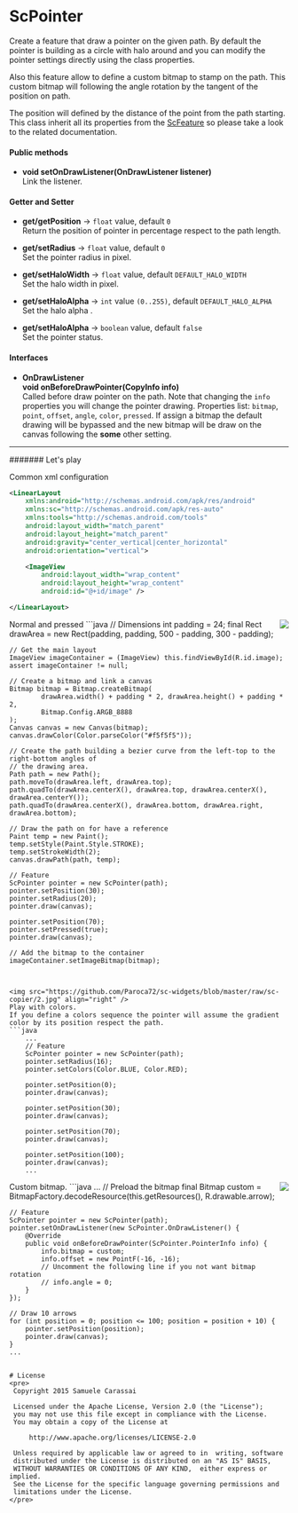 # ScPointer

Create a feature that draw a pointer on the given path.
By default the pointer is building as a circle with halo around and you can modify the pointer settings directly using the class properties.

Also this feature allow to define a custom bitmap to stamp on the path.
This custom bitmap will following the angle rotation by the tangent of the position on path.

The position will defined by the distance of the point from the path starting.
This class inherit all its properties from the [ScFeature](..\sc-feature\ScFeature.md) so please take a look to the related documentation.


#### Public methods

- **void setOnDrawListener(OnDrawListener listener)**<br />
Link the listener.


#### Getter and Setter

- **get/getPosition**  -> `float` value, default `0`<br />
Return the position of pointer in percentage respect to the path length.

- **get/setRadius**  -> `float` value, default `0`<br />
Set the pointer radius in pixel.

- **get/setHaloWidth**  -> `float` value, default `DEFAULT_HALO_WIDTH`<br />
Set the halo width in pixel.

- **get/setHaloAlpha**  -> `int` value `(0..255)`, default `DEFAULT_HALO_ALPHA`<br />
Set the halo alpha .

- **get/setHaloAlpha**  -> `boolean` value, default `false`<br />
Set the pointer status.


#### Interfaces

- **OnDrawListener**<br />
**void onBeforeDrawPointer(CopyInfo info)**<br />
Called before draw pointer on the path.
Note that changing the `info` properties you will change the pointer drawing.
Properties list: `bitmap`, `point`, `offset`, `angle`, `color`, `pressed`.
If assign a bitmap the default drawing will be bypassed and the new bitmap will be draw on the canvas following the **some** other setting.


---
####### Let's play

Common xml configuration
```xml
<LinearLayout
    xmlns:android="http://schemas.android.com/apk/res/android"
    xmlns:sc="http://schemas.android.com/apk/res-auto"
    xmlns:tools="http://schemas.android.com/tools"
    android:layout_width="match_parent"
    android:layout_height="match_parent"
    android:gravity="center_vertical|center_horizontal"
    android:orientation="vertical">

    <ImageView
        android:layout_width="wrap_content"
        android:layout_height="wrap_content"
        android:id="@+id/image" />

</LinearLayout>
```


<img src="https://github.com/Paroca72/sc-widgets/blob/master/raw/sc-copier/1.jpg" align="right" />
Normal and pressed
```java
    // Dimensions
    int padding = 24;
    final Rect drawArea = new Rect(padding, padding, 500 - padding, 300 - padding);

    // Get the main layout
    ImageView imageContainer = (ImageView) this.findViewById(R.id.image);
    assert imageContainer != null;

    // Create a bitmap and link a canvas
    Bitmap bitmap = Bitmap.createBitmap(
            drawArea.width() + padding * 2, drawArea.height() + padding * 2,
            Bitmap.Config.ARGB_8888
    );
    Canvas canvas = new Canvas(bitmap);
    canvas.drawColor(Color.parseColor("#f5f5f5"));

    // Create the path building a bezier curve from the left-top to the right-bottom angles of
    // the drawing area.
    Path path = new Path();
    path.moveTo(drawArea.left, drawArea.top);
    path.quadTo(drawArea.centerX(), drawArea.top, drawArea.centerX(), drawArea.centerY());
    path.quadTo(drawArea.centerX(), drawArea.bottom, drawArea.right, drawArea.bottom);

    // Draw the path on for have a reference
    Paint temp = new Paint();
    temp.setStyle(Paint.Style.STROKE);
    temp.setStrokeWidth(2);
    canvas.drawPath(path, temp);

    // Feature
    ScPointer pointer = new ScPointer(path);
    pointer.setPosition(30);
    pointer.setRadius(20);
    pointer.draw(canvas);

    pointer.setPosition(70);
    pointer.setPressed(true);
    pointer.draw(canvas);

    // Add the bitmap to the container
    imageContainer.setImageBitmap(bitmap);
```


<img src="https://github.com/Paroca72/sc-widgets/blob/master/raw/sc-copier/2.jpg" align="right" />
Play with colors.
If you define a colors sequence the pointer will assume the gradient color by its position respect the path.
```java
    ...
    // Feature
    ScPointer pointer = new ScPointer(path);
    pointer.setRadius(16);
    pointer.setColors(Color.BLUE, Color.RED);

    pointer.setPosition(0);
    pointer.draw(canvas);

    pointer.setPosition(30);
    pointer.draw(canvas);

    pointer.setPosition(70);
    pointer.draw(canvas);

    pointer.setPosition(100);
    pointer.draw(canvas);
    ...
```


<img src="https://github.com/Paroca72/sc-widgets/blob/master/raw/sc-copier/3.jpg" align="right" />
Custom bitmap.
```java
    ...
    // Preload the bitmap
    final Bitmap custom = BitmapFactory.decodeResource(this.getResources(), R.drawable.arrow);

    // Feature
    ScPointer pointer = new ScPointer(path);
    pointer.setOnDrawListener(new ScPointer.OnDrawListener() {
        @Override
        public void onBeforeDrawPointer(ScPointer.PointerInfo info) {
            info.bitmap = custom;
            info.offset = new PointF(-16, -16);
            // Uncomment the following line if you not want bitmap rotation
            // info.angle = 0;
        }
    });

    // Draw 10 arrows
    for (int position = 0; position <= 100; position = position + 10) {
        pointer.setPosition(position);
        pointer.draw(canvas);
    }
    ...
```

# License
<pre>
 Copyright 2015 Samuele Carassai

 Licensed under the Apache License, Version 2.0 (the "License");
 you may not use this file except in compliance with the License.
 You may obtain a copy of the License at

     http://www.apache.org/licenses/LICENSE-2.0

 Unless required by applicable law or agreed to in  writing, software
 distributed under the License is distributed on an "AS IS" BASIS,
 WITHOUT WARRANTIES OR CONDITIONS OF ANY KIND,  either express or implied.
 See the License for the specific language governing permissions and
 limitations under the License.
</pre>
